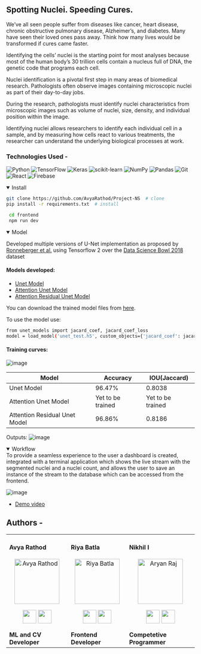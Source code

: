 ## Spotting Nuclei. Speeding Cures.

We’ve all seen people suffer from diseases like cancer, heart disease, chronic obstructive pulmonary disease, Alzheimer’s, and diabetes. Many have seen their loved ones pass away. Think how many lives would be transformed if cures came faster.

Identifying the cells’ nuclei is the starting point for most analyses because most of the human body’s 30 trillion cells contain a nucleus full of DNA, the genetic code that programs each cell. 

Nuclei identification is a pivotal first step in many areas of biomedical research. Pathologists often observe images containing microscopic nuclei as part of their day-to-day jobs. 

During the research, pathologists must identify nuclei characteristics from microscopic images such as volume of nuclei, size, density, and individual position within the image. 

Identifying nuclei allows researchers to identify each individual cell in a sample, and by measuring how cells react to various treatments, the researcher can understand the underlying biological processes at work.

### Technologies Used -
![Python](https://img.shields.io/badge/python-3670A0?style=for-the-badge&logo=python&logoColor=ffdd54)
![TensorFlow](https://img.shields.io/badge/TensorFlow-%23FF6F00.svg?style=for-the-badge&logo=TensorFlow&logoColor=white)
![Keras](https://img.shields.io/badge/Keras-%23D00000.svg?style=for-the-badge&logo=Keras&logoColor=white)
![scikit-learn](https://img.shields.io/badge/scikit--learn-%23F7931E.svg?style=for-the-badge&logo=scikit-learn&logoColor=white)
![NumPy](https://img.shields.io/badge/numpy-%23013243.svg?style=for-the-badge&logo=numpy&logoColor=white)
![Pandas](https://img.shields.io/badge/pandas-%23150458.svg?style=for-the-badge&logo=pandas&logoColor=white)
![Git](https://img.shields.io/badge/git-%23F05033.svg?style=for-the-badge&logo=git&logoColor=white)
![React](https://img.shields.io/badge/react-%2320232a.svg?style=for-the-badge&logo=react&logoColor=%2361DAFB)
![Firebase](https://img.shields.io/badge/Firebase-039BE5?style=for-the-badge&logo=Firebase&logoColor=white)

<details open>
<summary>Install</summary>

```bash
git clone https://github.com/AvyaRathod/Project-NS  # clone
pip install -r requirements.txt  # install
```
```bash
 cd frontend
 npm run dev
 ```

</details>
<details open>
<summary>Model</summary>

Developed multiple versions of U-Net implementation as proposed by [Ronneberger et al.](https://arxiv.org/pdf/1505.04597.pdf) using Tensorflow 2 over the [Data Science Bowl 2018](https://www.kaggle.com/competitions/data-science-bowl-2018/data) dataset

#### Models developed:

- [Unet Model](https://github.com/AvyaRathod/Project-NS/blob/main/model_training/UNET%20BASE.ipynb)
- [Attention Unet Model](https://github.com/AvyaRathod/Project-NS/blob/main/model_training/ATTENTION-UNET.ipynb)
- [Attention Residual Unet Model](https://github.com/AvyaRathod/Project-NS/blob/main/model_training/ATTENTION-RES-UNET.ipynb)

You can download the trained model files from [here](https://drive.google.com/drive/folders/1d3o5Kt6mTavuedE8oHzvYfA4MWCQLl-k?usp=sharing).

To use the model use:

```bash
from unet_models import jacard_coef, jacard_coef_loss
model = load_model('unet_test.h5', custom_objects={'jacard_coef': jacard_coef})
```


#### Training curves:
![image](https://user-images.githubusercontent.com/27121364/198712608-0dc6912b-6aaf-48a0-aac3-ef6fd02ab576.png)

| Model  | Accuracy | IOU(Jaccard) |
| ------------- | ------------- | ------------ |
| Unet Model  | 96.47%  | 0.8038 |
| Attention Unet Model  | Yet to be trained | Yet to be trained|
| Attention Residual Unet Model | 96.86% | 0.8186 |

Outputs:
![image](https://user-images.githubusercontent.com/27121364/198721762-feb98315-320b-4bd6-b457-276aaa4fde0e.png)
</details>

<details open>
  <summary>Workflow</summary>
To provide a seamless experience to the user a dashboard is created, integrated with a terminal application which shows the live stream with the segmented nuclei and a nuclei count, and allows the user to save an instance of the stream to the database which can be accessed from the frontend.
  
![image](https://user-images.githubusercontent.com/27121364/198722347-6ad459be-29ef-4837-8d5e-97fc989b9a4f.png)

- [Demo video](https://youtu.be/LM_JQSKIXa0)
</details>

## Authors -
<div align="left"> 
  <table>
  <tr align="left">
   <td>

   #### Avya Rathod
   <p align="center">
   <img src = "https://avatars.githubusercontent.com/u/27121364?s=400&u=263e4e69519c05c350b874efc6120f411d130a67&v=4"  height="120" alt="Avya Rathod">
   </p>
   <p align="center">
   <a href = "https://github.com/AvyaRathod"><img src = "http://www.iconninja.com/files/241/825/211/round-collaboration-social-github-code-circle-network-icon.svg" width="36" height = "36"/></a>
   <a href = "https://www.linkedin.com/in/avya-rathod-38b635225/">
   <img src = "http://www.iconninja.com/files/863/607/751/network-linkedin-social-connection-circular-circle-media-icon.svg" width="36" height="36"/>
   </a>
   </p>
    <strong>ML and CV Developer<strong>
    </td>
    <td>

   #### Riya Batla
   <p align="center">
   <img src = "https://media-exp1.licdn.com/dms/image/C4D03AQF9sqBsGQ4Ixw/profile-displayphoto-shrink_400_400/0/1644657834803?e=1672272000&v=beta&t=bOGup9psS0730vR7yHXAkxbp7M6WVz6dlcxLUXhcsxU"  height="120" alt="Riya Batla">
   </p>
   <p align="center">
   <a href = "https://github.com/cereal-hecker"><img src = "http://www.iconninja.com/files/241/825/211/round-collaboration-social-github-code-circle-network-icon.svg" width="36" height = "36"/></a>
   <a href = "https://www.linkedin.com/in/riya-batla/">
   <img src = "http://www.iconninja.com/files/863/607/751/network-linkedin-social-connection-circular-circle-media-icon.svg" width="36" height="36"/>
   </a>
   </p>
    <strong>Frontend Developer<strong>
    </td>
<td>

#### Nikhil I
<p align="center">
<img src = "https://media-exp1.licdn.com/dms/image/C4E03AQEsJd7i6LPYVQ/profile-displayphoto-shrink_400_400/0/1643037859646?e=1667433600&v=beta&t=AzSjF6UkmGr3hH2vlP4e3S6mHqbk4_jKPpqkDtnb2gE"  height="120" alt="Aryan Raj">
</p>
<p align="center">
<a href = "https://github.com/ironnicko"><img src = "http://www.iconninja.com/files/241/825/211/round-collaboration-social-github-code-circle-network-icon.svg" width="36" height = "36"/></a>
<a href = "https://www.linkedin.com/in/nikhil-ivannan-351036201/">
<img src = "http://www.iconninja.com/files/863/607/751/network-linkedin-social-connection-circular-circle-media-icon.svg" width="36" height="36"/>
</a>
</p>
 <strong>Competetive Programmer<strong>
</td>

